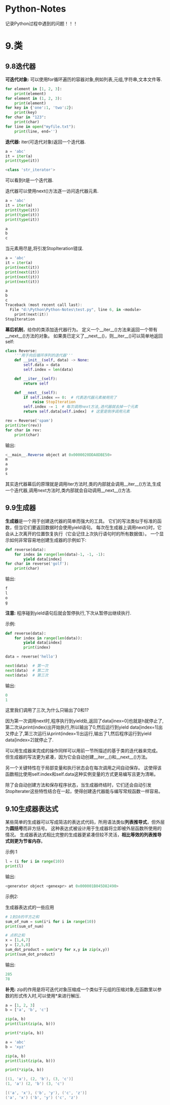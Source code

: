 # Python-Notes

记录Python过程中遇到的问题！！！

# 9.类

## 9.8迭代器

**可迭代对象:** 可以使用for循环遍历的容器对象,例如列表,元组,字符串,文本文件等.

```python
for element in [1, 2, 3]:
    print(element)
for element in (1, 2, 3):
    print(element)
for key in {'one':1, 'two':2}:
    print(key)
for char in "123":
    print(char)
for line in open("myfile.txt"):
    print(line, end='')
```

**迭代器:** iter(可迭代对象)返回一个迭代器.

```python
a = 'abc'
it = iter(a)
print(type(it))
```

```powershell
<class 'str_iterator'>
```

可以看到it是一个迭代器.

迭代器可以使用next()方法逐一访问迭代器元素.

```python
a = 'abc'
it = iter(a)
print(type(it))
print(type(it))
print(type(it))
```

```powershell
a
b
c
```

当元素用尽是,将引发StopIteration错误.

```python
a = 'abc'
it = iter(a)
print(next(it))
print(next(it))
print(next(it))
print(next(it))
```

```powershell
a
b
c
Traceback (most recent call last):
  File "d:\Python\Python-Notes\test.py", line 6, in <module>
    print(next(it))
StopIteration
```

**幕后机制**，给你的类添加迭代器行为。 定义一个__iter__()方法来返回一个带有__next__()方法的对象。 如果类已定义了__next__()，则__iter__()可以简单地返回self:

```python
class Reverse:
    '''用于向后循环序列的迭代器'''
    def __init__(self, data) -> None:
        self.data = data
        self.index = len(data)

    def __iter__(self):
        return self

    def __next__(self):
        if self.index == 0:  # 代表迭代器元素被用完了
            raise StopIteration
        self.index -= 1  # 每次调用next方法,迭代器就去掉一个元素
        return self.data[self.index]  # 这里是倒序调用元素

rev = Reverse('spam')
print(iter(rev))
for char in rev:
    print(char)
```

输出:

```powershell
<__main__.Reverse object at 0x0000020DDA8DBE50>
m
a
p
s
```

其实迭代器幕后的原理就是调用iter方法时,类的内部就会调用__iter__()方法,生成一个迭代器,调用next方法时,类内部就会自动调用__next__()方法.

## 9.9生成器

**生成器**是一个用于创建迭代器的简单而强大的工具。 它们的写法类似于标准的函数，但当它们要返回数据时会使用yield语句。 每次在生成器上调用next()时，它会从上次离开的位置恢复执行（它会记住上次执行语句时的所有数据值）。 一个显示如何非常容易地创建生成器的示例如下:

```python
def reverse(data):
    for index in range(len(data)-1, -1, -1):
        yield data[index]
for char in reverse('golf'):
    print(char)
```

输出:

```powershell
f
l
o
g
```

**注意:** 程序碰到yield语句后就会暂停执行,下次从暂停出继续执行.

示例:

```python
def reverse(data):
    for index in range(len(data)):
        yield data[index]
        print(index)

data = reverse('hello')

next(data)  # 第一次
next(data)  # 第二次
next(data)  # 第三次
```

输出:

```powershell
0
1
```

这里我们调用了三次,为什么只输出了0和1?

因为第一次调用next时,程序执行到yield处,返回了data[inex=0]也就是h就停止了,第二次从print(index)出开始执行,所以输出了0,然后运行到yield data[index=1]出又停止了,第三次运行从print(index=1)出运行,输出了1,然后程序运行到yield data[index=2]就停止了.

可以用生成器来完成的操作同样可以用前一节所描述的基于类的迭代器来完成。 但生成器的写法更为紧凑，因为它会自动创建__iter__()和__next__()方法。

另一个关键特性在于局部变量和执行状态会在每次调用之间自动保存。 这使得该函数相比使用self.index和self.data这种实例变量的方式更易编写且更为清晰。

除了会自动创建方法和保存程序状态，当生成器终结时，它们还会自动引发StopIterater这些特性结合在一起，使得创建迭代器能与编写常规函数一样容易。

## 9.10生成器表达式

某些简单的生成器可以写成简洁的表达式代码，所用语法类似**列表推导式**，但外层为**圆括号**而非方括号。 这种表达式被设计用于生成器将立即被外层函数所使用的情况。 生成器表达式相比完整的生成器更紧凑但较不灵活，**相比等效的列表推导式则更为节省内存**。

示例:1

```python
l = (i for i in range(10))
print(l)
```

输出:

```powershell
<generator object <genexpr> at 0x000001B045D82490>
```

示例2:

生成器表达式的一些应用

```python
# 1到10的平方之和
sum_of_num = sum(i*i for i in range(10))
print(sum_of_num)

# 点积之和
x = [1,4,7]
y = [2,5,8]
sum_dot_product = sum(x*y for x,y in zip(x,y))
print(sum_dot_product)
```

输出:

```powershell
285
78
```

**补充:** zip的作用是将可迭代对象压缩成一个类似于元组的压缩对象,在函数里以参数的形式传入时,可以使用*来进行解压.

```python
a = [1, 2, 3]
b = ['a', 'b', 'c']

zip(a, b)
print(list(zip(a, b)))

print(*zip(a, b))

a = 'abc'
b = 'xyz'

zip(a, b)
print(list(zip(a, b)))

print(*zip(a, b))
```

```powershell
[(1, 'a'), (2, 'b'), (3, 'c')]
(1, 'a') (2, 'b') (3, 'c')

[('a', 'x'), ('b', 'y'), ('c', 'z')]
('a', 'x') ('b', 'y') ('c', 'z')
```

